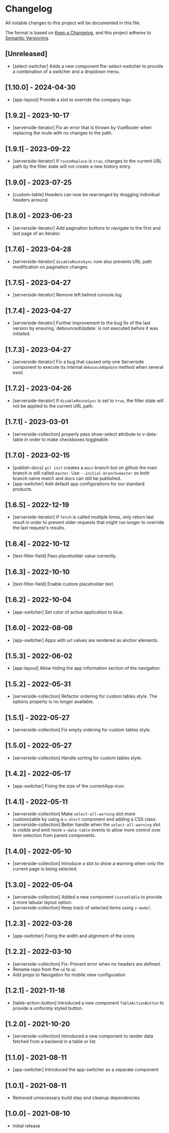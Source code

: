 # Changelog

All notable changes to this project will be documented in this file.

The format is based on [Keep a Changelog](https://keepachangelog.com/en/1.0.0/),
and this project adheres to [Semantic Versioning](https://semver.org/spec/v2.0.0.html).

## [Unreleased]

- [select-switcher] Adds a new component ftw-select-switcher to provide a combination of a switcher and a dropdown menu.

## [1.10.0] - 2024-04-30

- [app-layout] Provide a slot to override the company logo.

## [1.9.2] - 2023-10-17

- [serverside-iterator] Fix an error that is thrown by VueRouter when replacing the route with no changes to the path.

## [1.9.1] - 2023-09-22

- [serverside-iterator] If `routeReplace` is `true`, changes to the current URL path by the filter state will not create a new history entry.

## [1.9.0] - 2023-07-25

- [custom-table] Headers can now be rearranged by dragging individual headers arround.

## [1.8.0] - 2023-06-23

- [serverside-iterator] Add pagination buttons to navigate to the first and last page of an iterator.

## [1.7.6] - 2023-04-28

- [serverside-iterator] `disableRouteSync` now also prevents URL path modification on pagination changes.

## [1.7.5] - 2023-04-27

- [serverside-iterator] Remove left behind console.log

## [1.7.4] - 2023-04-27

- [serverside-iterator] Further improvement to the bug fix of the last version by ensuring ´debouncedUpdate´ is not executed before it was initiated.

## [1.7.3] - 2023-04-27

- [serverside-iterator] Fix a bug that caused only one Serverside component to execute its internal `debouncedUpdate` method when several exist.

## [1.7.2] - 2023-04-26

- [serverside-iterator] If `disableRouteSync` is set to `true`, the filter state will not be applied to the current URL path.

## [1.7.1] - 2023-03-01

- [serverside-collection] properly pass show-select attribute to v-data-table in order to make checkboxes toggleable.

## [1.7.0] - 2023-02-15

- [publish-docs] `git init` creates a `main` branch but on github the main branch is still called `master`. Use `--initial-branch=master` so both branch name match and docs can still be published.
- [app-switcher] Add default app configurations for our standard products.

## [1.6.5] - 2022-12-19

- [serverside-iterator] If `fetch` is called multiple times, only return last result in order to prevent older requests that might run longer to override the last request's results.

## [1.6.4] - 2022-10-12

- [text-filter-field] Pass placeholder value correctly.

## [1.6.3] - 2022-10-10

- [text-filter-field] Enable custom placeholder text.

## [1.6.2] - 2022-10-04

- [app-switcher] Set color of active application to blue.

## [1.6.0] - 2022-08-08

- [app-switcher] Apps with url values are rendered as anchor elements.

## [1.5.3] - 2022-06-02

- [app-layout] Allow hiding the app information section of the navigation.

## [1.5.2] - 2022-05-31

- [serverside-collection] Refactor ordering for custom tables style. The options property is no longer available.

## [1.5.1] - 2022-05-27

- [serverside-collection] Fix empty ordering for custom tables style.

## [1.5.0] - 2022-05-27

- [serverside-collection] Handle sorting for custom tables style.

## [1.4.2] - 2022-05-17

- [app-switcher] Fixing the size of the currentApp-icon

## [1.4.1] - 2022-05-11

- [serverside-collection] Make `select-all-warning` slot more customizable by using a `v-alert` component and adding a CSS class.
- [serverside-collection] Better handle when the `select-all-warning` slot is visible and emit more `v-data-table` events to allow more control over item selection from parent components.

## [1.4.0] - 2022-05-10

- [serverside-collection] Introduce a slot to show a warning when only the current page is being selected.

## [1.3.0] - 2022-05-04

- [serverside-collection] Added a new component `CustomTable` to provide a more tabular layout option.
- [serverside-collection] Keep track of selected items using `v-model`.

## [1.2.3] - 2022-03-28

- [app-switcher] Fixing the width and alignment of the icons

## [1.2.2] - 2022-03-10

- [serverside-collection] Fix: Prevent error when no headers are defined.
- Rename repo from ftw-ui to ui.
- Add props to Navigation for mobile view configuration

## [1.2.1] - 2021-11-18

- [table-action-button] Introduced a new component `TableActionButton` to provide a uniformly styled button.

## [1.2.0] - 2021-10-20

- [serverside-collection] Introduced a new component to render data fetched from a backend in a table or list.

## [1.1.0] - 2021-08-11

- [app-switcher] Introduced the app-switcher as a separate component

## [1.0.1] - 2021-08-11

- Removed unnecessary build step and cleanup dependencies

## [1.0.0] - 2021-08-10

- Initial release
